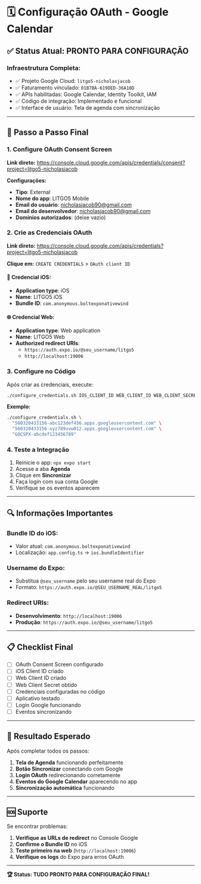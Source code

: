 # 🗓️ Configuração OAuth - Google Calendar

## ✅ **Status Atual: PRONTO PARA CONFIGURAÇÃO**

### **Infraestrutura Completa:**
- ✅ Projeto Google Cloud: `litgo5-nicholasjacob`
- ✅ Faturamento vinculado: `01B7BA-619DED-36A10D`
- ✅ APIs habilitadas: Google Calendar, Identity Toolkit, IAM
- ✅ Código de integração: Implementado e funcional
- ✅ Interface de usuário: Tela de agenda com sincronização

---

## 🚀 **Passo a Passo Final**

### **1. Configure OAuth Consent Screen**
**Link direto:** https://console.cloud.google.com/apis/credentials/consent?project=litgo5-nicholasjacob

**Configurações:**
- **Tipo**: External
- **Nome do app**: LITGO5 Mobile
- **Email do usuário**: nicholasjacob90@gmail.com
- **Email do desenvolvedor**: nicholasjacob90@gmail.com
- **Domínios autorizados**: (deixe vazio)

### **2. Crie as Credenciais OAuth**
**Link direto:** https://console.cloud.google.com/apis/credentials?project=litgo5-nicholasjacob

**Clique em:** `CREATE CREDENTIALS` > `OAuth client ID`

#### **📱 Credencial iOS:**
- **Application type**: iOS
- **Name**: LITGO5 iOS
- **Bundle ID**: `com.anonymous.boltexponativewind`

#### **🌐 Credencial Web:**
- **Application type**: Web application
- **Name**: LITGO5 Web
- **Authorized redirect URIs**:
  - `https://auth.expo.io/@seu_username/litgo5`
  - `http://localhost:19006`

### **3. Configure no Código**
Após criar as credenciais, execute:

```bash
./configure_credentials.sh IOS_CLIENT_ID WEB_CLIENT_ID WEB_CLIENT_SECRET
```

**Exemplo:**
```bash
./configure_credentials.sh \
  "560320433156-abc123def456.apps.googleusercontent.com" \
  "560320433156-xyz789uvw012.apps.googleusercontent.com" \
  "GOCSPX-abcdef123456789"
```

### **4. Teste a Integração**
1. Reinicie o app: `npx expo start`
2. Acesse a aba **Agenda**
3. Clique em **Sincronizar**
4. Faça login com sua conta Google
5. Verifique se os eventos aparecem

---

## 🔍 **Informações Importantes**

### **Bundle ID do iOS:**
- Valor atual: `com.anonymous.boltexponativewind`
- Localização: `app.config.ts` → `ios.bundleIdentifier`

### **Username do Expo:**
- Substitua `@seu_username` pelo seu username real do Expo
- Formato: `https://auth.expo.io/@SEU_USERNAME_REAL/litgo5`

### **Redirect URIs:**
- **Desenvolvimento**: `http://localhost:19006`
- **Produção**: `https://auth.expo.io/@seu_username/litgo5`

---

## 📋 **Checklist Final**

- [ ] OAuth Consent Screen configurado
- [ ] iOS Client ID criado
- [ ] Web Client ID criado
- [ ] Web Client Secret obtido
- [ ] Credenciais configuradas no código
- [ ] Aplicativo testado
- [ ] Login Google funcionando
- [ ] Eventos sincronizando

---

## 🎯 **Resultado Esperado**

Após completar todos os passos:

1. **Tela de Agenda** funcionando perfeitamente
2. **Botão Sincronizar** conectando com Google
3. **Login OAuth** redirecionando corretamente
4. **Eventos do Google Calendar** aparecendo no app
5. **Sincronização automática** funcionando

---

## 🆘 **Suporte**

Se encontrar problemas:

1. **Verifique as URLs de redirect** no Console Google
2. **Confirme o Bundle ID** no iOS
3. **Teste primeiro na web** (`http://localhost:19006`)
4. **Verifique os logs** do Expo para erros OAuth

---

**🏆 Status: TUDO PRONTO PARA CONFIGURAÇÃO FINAL!** 